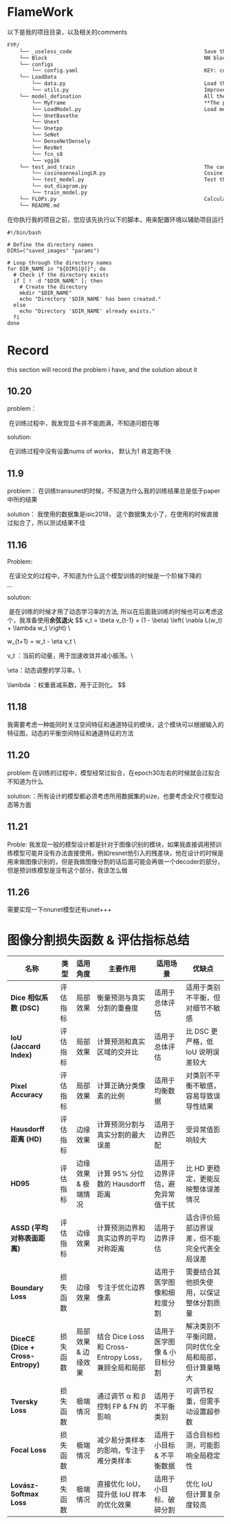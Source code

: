 # FlameWork

以下是我的项目目录，以及相关的comments
```markdown
FYP/
    └── _useless_code											Save the useless code, could ignore
    └── Block													NN block, if unnecessary, no change
    └── configs
        └── config.yaml											KEY: control the whole project params
    └── LoadData
        └── data.py												Load the data, controlled by the config.yaml
        └── utils.py											Improve the support function for data.py
    └── model_defination										All the model
        └── MyFrame												**The project model designned by myself**
        └── LoadModel.py										Load model function, controlled by configs.yaml
        └── UnetBasethe												
        └── Unext   													
        └── Unetpp  													
        └── SeNet   													
        └── DenseNetDensely 									
        └── ResNet														
        └── fcn_s8  													
        └── vgg16   													
    └── test_and_train											The code about test and train
        └── cosineannealingLR.py							    Cosine annealing function, return the lr
        └── test_model.py										Test the model
        └── out_diagram.py										
        └── train_model.py										
    └── FLOPs.py												Calculate the params count and calculate count
    └── README.md															

```

在你执行我的项目之前，您应该先执行以下的脚本，用来配置环境以辅助项目运行

```shell
#!/bin/bash

# Define the directory names
DIRS=("saved_images" "params")

# Loop through the directory names
for DIR_NAME in "${DIRS[@]}"; do
  # Check if the directory exists
  if [ ! -d "$DIR_NAME" ]; then
    # Create the directory
    mkdir "$DIR_NAME"
    echo "Directory '$DIR_NAME' has been created."
  else
    echo "Directory '$DIR_NAME' already exists."
  fi
done
```

# Record

this section will record the problem i have, and the solution about it

## 10.20

problem：

​	在训练过程中，我发现显卡并不能跑满，不知道问题在哪

solution:

​	在训练过程中没有设置nums of works， 默认为1 肯定跑不快

## 11.9

problem： 在训练transunet的时候，不知道为什么我的训练结果总是低于paper中所的结果

solution： 我使用的数据集是isic2018， 这个数据集太小了，在使用的时候直接过拟合了，所以测试结果不佳

## 11.16

Problem: 

​	在读论文的过程中，不知道为什么这个模型训练的时候是一个阶梯下降的

<img src="/Users/libingze/Desktop/Bizzarr_Code/FYP/imgs/resLr.png" alt="resLr" style="zoom:25%;" />

solution: 

​	是在训练的时候才用了动态学习率的方法, 所以在后面我训练的时候也可以考虑这个，我准备使用**余弦退火**
$$
v_t = \beta v_{t-1} + (1 - \beta) \left( \nabla L(w_t) + \lambda w_t \right)  \\

w_{t+1} = w_t - \eta v_t \\

 v_t ：当前的动量，用于加速收敛并减小振荡。\\

 \eta：动态调整的学习率。\\

\lambda ：权重衰减系数，用于正则化。
$$
## 11.18
我需要考虑一种能同时关注空间特征和通道特征的模块，这个模块可以根据输入的特征图，动态的平衡空间特征和通道特征的方法
## 11.20

problem 在训练的过程中，模型经常过拟合，在epoch30左右的时候就会过拟合不知道为什么

solution:：所有设计的模型都必须考虑所用数据集的size，也要考虑全尺寸模型动态等方面

## 11.21

Proble: 我发现一般的模型设计都是针对于图像识别的模块，如果我直接调用预训练模型可能并没有办法直接使用，例如resnet他引入的残差块，他在设计的时候是用来做图像识别的，但是我做图像分割的话后面可能会再做一个decoder的部分，但是预训练模型是没有这个部分，我该怎么做

## 11.26

需要实现一下nnunet模型还有unet+++

# 图像分割损失函数 & 评估指标总结

| **名称** | **类型** | **适用角度** | **主要作用** | **适用场景** | **优缺点** |
|------------|----------|--------------|----------------------|--------------|----------------------|
| **Dice 相似系数 (DSC)** | 评估指标 | 局部效果 | 衡量预测与真实分割的重叠度 | 适用于总体评估 | 适用于类别不平衡，但对细节不敏感 |
| **IoU (Jaccard Index)** | 评估指标 | 局部效果 | 计算预测和真实区域的交并比 | 适用于总体评估 | 比 DSC 更严格，低 IoU 说明误差较大 |
| **Pixel Accuracy** | 评估指标 | 局部效果 | 计算正确分类像素的比例 | 适用于均衡数据 | 对类别不平衡不敏感，容易导致误导性结果 |
| **Hausdorff 距离 (HD)** | 评估指标 | 边缘效果 | 计算预测分割与真实分割的最大误差 | 适用于边界匹配 | 受异常值影响较大 |
| **HD95** | 评估指标 | 边缘效果 & 极端情况 | 计算 95% 分位数的 Hausdorff 距离 | 适用于边界评估，避免异常值干扰 | 比 HD 更稳定，更能反映整体误差情况 |
| **ASSD (平均对称表面距离)** | 评估指标 | 边缘效果 | 计算预测边界和真实边界的平均对称距离 | 适用于边界评估 | 适合评价局部边界误差，但不能完全代表全局误差 |
| **Boundary Loss** | 损失函数 | 边缘效果 | 专注于优化边界像素 | 适用于医学图像和细粒度分割 | 需要结合其他损失使用，以保证整体分割质量 |
| **DiceCE (Dice + Cross-Entropy)** | 损失函数 | 局部效果 & 边缘效果 | 结合 Dice Loss 和 Cross-Entropy Loss，兼顾全局和局部 | 适用于医学图像 & 小目标分割 | 解决类别不平衡问题，同时优化全局和局部，但计算量略大 |
| **Tversky Loss** | 损失函数 | 极端情况 | 通过调节 α 和 β 控制 FP & FN 的影响 | 适用于不平衡类别 | 可调节权重，但需手动设置超参数 |
| **Focal Loss** | 损失函数 | 极端情况 | 减少易分类样本的影响，专注于难分类样本 | 适用于小目标 & 不平衡数据 | 适合目标检测，可能影响全局稳定性 |
| **Lovász-Softmax Loss** | 损失函数 | 极端情况 | 直接优化 IoU，提升低 IoU 样本的优化效果 | 适用于小目标、破碎分割 | 优化 IoU 但计算复杂度较高 |